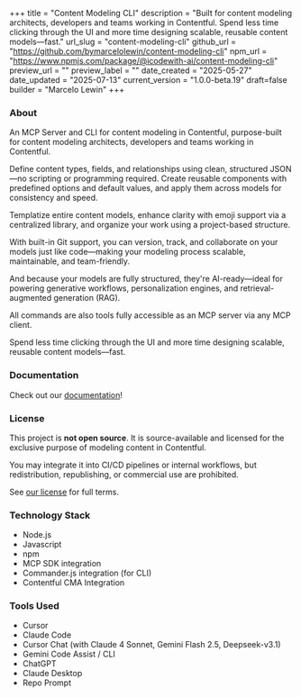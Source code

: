 +++
title = "Content Modeling CLI"
description = "Built for content modeling architects, developers and teams working in Contentful. Spend less time clicking through the UI and more time designing scalable, reusable content models—fast."
url_slug = "content-modeling-cli"
github_url = "https://github.com/bymarcelolewin/content-modeling-cli"
npm_url = "https://www.npmjs.com/package/@icodewith-ai/content-modeling-cli"
preview_url = ""
preview_label = ""
date_created = "2025-05-27"
date_updated = "2025-07-13"
current_version = "1.0.0-beta.19"
draft=false
builder = "Marcelo Lewin"
+++

### About

An MCP Server and CLI for content modeling in Contentful, purpose-built for content modeling architects, developers and teams working in Contentful.

Define content types, fields, and relationships using clean, structured JSON—no scripting or programming required. Create reusable components with predefined options and default values, and apply them across models for consistency and speed.

Templatize entire content models, enhance clarity with emoji support via a centralized library, and organize your work using a project-based structure.

With built-in Git support, you can version, track, and collaborate on your models just like code—making your modeling process scalable, maintainable, and team-friendly.

And because your models are fully structured, they're AI-ready—ideal for powering generative workflows, personalization engines, and retrieval-augmented generation (RAG).

All commands are also tools fully accessible as an MCP server via any MCP client.

Spend less time clicking through the UI and more time designing scalable, reusable content models—fast.

### Documentation
Check out our [documentation](https://github.com/icodewith-ai/Content-Modeling-CLI/tree/main/common/docs)!

### License
This project is **not open source**. It is source-available and licensed for the exclusive purpose of modeling content in Contentful.

You may integrate it into CI/CD pipelines or internal workflows, but redistribution, republishing, or commercial use are prohibited.

See [our license](https://github.com/icodewith-ai/Content-Modeling-CLI/blob/main/LICENSE.md) for full terms.

### Technology Stack
- Node.js
- Javascript
- npm
- MCP SDK integration
- Commander.js integration (for CLI)
- Contentful CMA Integration

### Tools Used
- Cursor
- Claude Code
- Cursor Chat (with Claude 4 Sonnet, Gemini Flash 2.5, Deepseek-v3.1)
- Gemini Code Assist / CLI
- ChatGPT
- Claude Desktop
- Repo Prompt